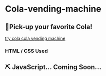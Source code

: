 # Cola-vending-machine
## 🥤Pick-up your favorite Cola!

[try cola cola vending machine](https://doridori-samsam.github.io/Cola-vending-machine/)

### HTML / CSS Used
## ⛏ JavaScript... Coming Soon...

